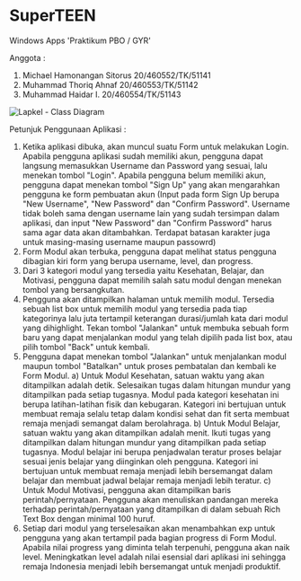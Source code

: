 # SuperTEEN
Windows Apps
'Praktikum PBO / GYR'

Anggota : 
1.  Michael Hamonangan Sitorus 20/460552/TK/51141 
2.	Muhammad Thoriq Ahnaf 20/460553/TK/51142 
3.	Muhammad Haidar I. 20/460554/TK/51143 



![Lapkel - Class Diagram](https://user-images.githubusercontent.com/72853893/121698519-48fa5e80-caf8-11eb-9400-96458611a1c8.png)

Petunjuk Penggunaan Aplikasi :
1. Ketika aplikasi dibuka, akan muncul suatu Form untuk melakukan Login. Apabila pengguna aplikasi sudah memiliki akun, pengguna dapat langsung memasukkan Username dan Password yang sesuai, lalu menekan tombol "Login". Apabila pengguna belum memiliki akun, pengguna dapat menekan tombol "Sign Up" yang akan mengarahkan pengguna ke form pembuatan akun (Input pada form Sign Up berupa "New Username", "New Password" dan "Confirm Password". Username tidak boleh sama dengan username lain yang sudah tersimpan dalam aplikasi, dan input "New Password" dan "Confirm Password" harus sama agar data akan ditambahkan. Terdapat batasan karakter juga untuk masing-masing username maupun passowrd)
2. Form Modul akan terbuka, pengguna dapat melihat status pengguna dibagian kiri form yang berupa username, level, dan progress.
3. Dari 3 kategori modul yang tersedia yaitu Kesehatan, Belajar, dan Motivasi, pengguna dapat memilih salah satu modul dengan menekan tombol yang bersangkutan.
4. Pengguna akan ditampilkan halaman untuk memilih modul. Tersedia sebuah list box untuk memilih modul yang tersedia pada tiap kategorinya lalu juta tertampil keterangan durasi/jumlah kata dari modul yang dihighlight. Tekan tombol "Jalankan" untuk membuka sebuah form baru yang dapat menjalankan modul yang telah dipilih pada list box, atau pilih tombol "Back" untuk kembali.
5. Pengguna dapat menekan tombol "Jalankan" untuk menjalankan modul maupun tombol "Batalkan" untuk proses pembatalan dan kembali ke Form Modul. 
a) Untuk Modul Kesehatan, satuan waktu yang akan ditampilkan adalah detik. Selesaikan tugas dalam hitungan mundur yang ditampilkan pada setiap tugasnya. Modul pada kategori kesehatan ini berupa latihan-latihan fisik dan kebugaran. Kategori ini bertujuan untuk membuat remaja selalu tetap dalam kondisi sehat dan fit serta membuat remaja menjadi semangat dalam berolahraga. 
b) Untuk Modul Belajar, satuan waktu yang akan ditampilkan adalah menit. Ikuti tugas yang ditampilkan dalam hitungan mundur yang ditampilkan pada setiap tugasnya. Modul belajar ini berupa penjadwalan teratur proses belajar sesuai jenis belajar yang diinginkan oleh pengguna. Kategori ini bertujuan untuk membuat remaja menjadi lebih bersemangat dalam belajar dan membuat jadwal belajar remaja menjadi lebih teratur.
c) Untuk Modul Motivasi, pengguna akan ditampilkan baris perintah/pernyataan. Pengguna akan menuliskan pandangan mereka terhadap perintah/pernyataan yang ditampilkan di dalam sebuah Rich Text Box dengan minimal 100 huruf.
6. Setiap dari modul yang terselesaikan akan menambahkan exp untuk pengguna yang akan tertampil pada bagian progress di Form Modul. Apabila nilai progress yang diminta telah terpenuhi, pengguna akan naik level. Meningkatkan level adalah nilai esensial dari aplikasi ini sehingga remaja Indonesia menjadi lebih bersemangat untuk menjadi produktif.
